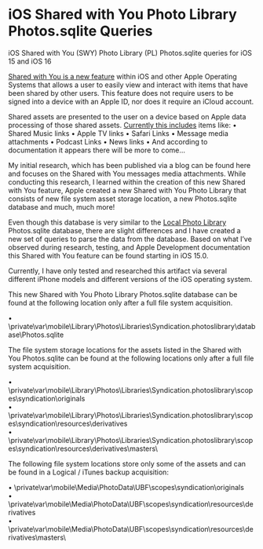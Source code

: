 # iOS Shared with You Photo Library Photos.sqlite Queries
iOS Shared with You (SWY) Photo Library (PL) Photos.sqlite queries for iOS 15 and iOS 16

[Shared with You is a new feature](https://developer.apple.com/videos/play/wwdc2022/10094/) within iOS and other Apple Operating Systems that allows a user to easily view and interact with items that have been shared by other users. This feature does not require users to be signed into a device with an Apple ID, nor does it require an iCloud account. 

Shared assets are presented to the user on a device based on Apple data processing of those shared assets. [Currently this includes](https://support.apple.com/en-us/HT212721) items like:
•	Shared Music links
•	Apple TV links
•	Safari Links
•	Message media attachments
•	Podcast Links
•	News links
•	And according to documentation it appears there will be more to come…
     
My initial research, which has been published via a blog can be found here and focuses on the Shared with You messages media attachments. While conducting this research, I learned within the creation of this new Shared with You feature, Apple created a new Shared with You Photo Library that consists of new file system asset storage location, a new Photos.sqlite database and much, much more! 

Even though this database is very similar to the [Local Photo Library](https://developer.apple.com/videos/play/wwdc2021/10046/) Photos.sqlite database, there are slight differences and I have created a new set of queries to parse the data from the database. Based on what I’ve observed during research, testing, and Apple Development documentation this Shared with You feature can be found starting in iOS 15.0.

Currently, I have only tested and researched this artifact via several different iPhone models and different versions of the iOS operating system.

This new Shared with You Photo Library Photos.sqlite database can be found at the following location only after a full file system acquisition.

•	\private\var\mobile\Library\Photos\Libraries\Syndication.photoslibrary\database\Photos.sqlite

The file system storage locations for the assets listed in the Shared with You Photos.sqlite can be found at the following locations only after a full file system acquisition.

•    \private\var\mobile\Library\Photos\Libraries\Syndication.photoslibrary\scopes\syndication\originals\
•    \private\var\mobile\Library\Photos\Libraries\Syndication.photoslibrary\scopes\syndication\resources\derivatives\
•    \private\var\mobile\Library\Photos\Libraries\Syndication.photoslibrary\scopes\syndication\resources\derivatives\masters\

The following file system locations store only some of the assets and can be found in a Logical / iTunes backup acquisition:

•	\private\var\mobile\Media\PhotoData\UBF\scopes\syndication\originals\
•	\private\var\mobile\Media\PhotoData\UBF\scopes\syndication\resources\derivatives\
•	\\private\var\mobile\Media\PhotoData\UBF\scopes\syndication\resources\derivatives\masters\
